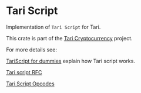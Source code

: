 # Tari Script
Implementation of `Tari Script` for Tari.

This crate is part of the [Tari Cryptocurrency](https://tari.com) project.

For more details see: 

[TariScript for dummies](https://tlu.tarilabs.com/tari/TariScript_for_dummies) explain how Tari script works.

[Tari script RFC](https://rfc.tari.com/RFC-0201_TariScript.html)

[Tari Script Opcodes](https://rfc.tari.com/RFC-0202_TariScriptOpcodes.html)


